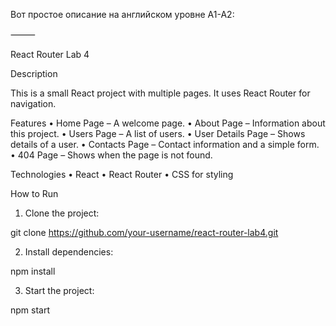 Вот простое описание на английском уровне A1-A2:

⸻

React Router Lab 4

Description

This is a small React project with multiple pages. It uses React Router for navigation.

Features
 • Home Page – A welcome page.
 • About Page – Information about this project.
 • Users Page – A list of users.
 • User Details Page – Shows details of a user.
 • Contacts Page – Contact information and a simple form.
 • 404 Page – Shows when the page is not found.

Technologies
 • React
 • React Router
 • CSS for styling

How to Run
 1. Clone the project:

git clone https://github.com/your-username/react-router-lab4.git


 2. Install dependencies:

npm install


 3. Start the project:

npm start
